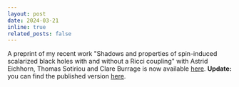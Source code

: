 ```yaml
---
layout: post
date: 2024-03-21
inline: true
related_posts: false
---
```


A preprint of my recent work "Shadows and properties of spin-induced scalarized black holes with and without a Ricci coupling" with Astrid Eichhorn, Thomas Sotiriou and Clare Burrage is now available [here](https://arxiv.org/abs/2403.14596). **Update:** you can find the published version [here](https://journals.aps.org/prd/abstract/10.1103/PhysRevD.109.104033).
